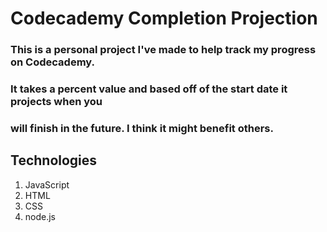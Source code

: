 # Codecademy Completion Projection

### This is a personal project I've made to help track my progress on Codecademy.
### It takes a percent value and based off of the start date it projects when you
### will finish in the future. I think it might benefit others.

## Technologies
1. JavaScript
2. HTML
3. CSS
4. node.js
